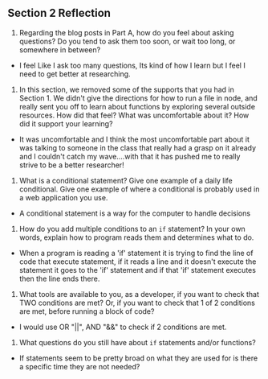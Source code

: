 ## Section 2 Reflection

1. Regarding the blog posts in Part A, how do you feel about asking questions? Do you tend to ask them too soon, or wait too long, or somewhere in between?
- I feel Like I ask too many questions, Its kind of how I learn but I feel I need to get better at researching.

1. In this section, we removed some of the supports that you had in Section 1. We didn't give the directions for how to run a file in node, and really sent you off to learn about functions by exploring several outside resources. How did that feel? What was uncomfortable about it? How did it support your learning?
- It was uncomfortable and I think the most uncomfortable part about it was talking to someone in the class that really had a grasp on it already and I couldn't catch my wave....with that it has pushed me to really strive to be a better researcher!

1. What is a conditional statement? Give one example of a daily life conditional. Give one example of where a conditional is probably used in a web application you use.
- A conditional statement is a way for the computer to handle decisions

1. How do you add multiple conditions to an `if` statement? In your own words, explain how to program reads them and determines what to do.
- When a program is reading a 'if' statement it is trying to find the line of code that execute statement,
if it reads a line and it doesn't execute the statement it goes to the 'if' statement and if that 'if' statement executes then the line ends there.

1. What tools are available to you, as a developer, if you want to check that TWO conditions are met? Or, if you want to check that 1 of 2 conditions are met, before running a block of code?
- I would use OR "||", AND "&&" to check if 2 conditions are met.

1. What questions do you still have about `if` statements and/or functions?
- If statements seem to be pretty broad on what they are used for is there a specific time they are not needed?

